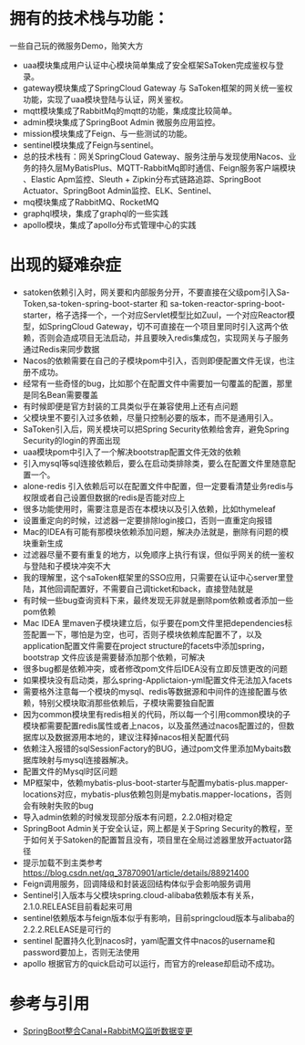 # 拥有的技术栈与功能：
一些自己玩的微服务Demo，贻笑大方

- uaa模块集成用户认证中心模块简单集成了安全框架SaToken完成鉴权与登录。
- gateway模块集成了SpringCloud Gateway 与 SaToken框架的网关统一鉴权功能，实现了uaa模块登陆与认证，网关鉴权。
- mqtt模块集成了RabbitMq的mqtt的功能，集成度比较简单。
- admin模块集成了SpringBoot Admin 微服务应用监控。
- mission模块集成了Feign、与一些测试的功能。
- sentinel模块集成了Feign与sentinel。
- 总的技术栈有：网关SpringCloud Gateway、服务注册与发现使用Nacos、业务的持久层MyBatisPlus、MQTT-RabbitMq即时通信、Feign服务客户端模块
、Elastic Apm监控、Sleuth + Zipkin分布式链路追踪、SpringBoot Actuator、SpringBoot Admin监控、ELK、Sentinel、
- mq模块集成了RabbitMQ、RocketMQ
- graphql模块，集成了graphql的一些实践
- apollo模块，集成了apollo分布式管理中心的实践

# 出现的疑难杂症
- satoken依赖引入时，网关要和内部服务分开，不要直接在父级pom引入Sa-Token,sa-token-spring-boot-starter 和 sa-token-reactor-spring-boot-starter，格子选择一个，一个对应Servlet模型比如Zuul，一个对应Reactor模型，如SpringCloud Gateway，切不可直接在一个项目里同时引入这两个依赖，否则会造成项目无法启动，并且要映入redis集成包，实现网关与子服务通过Redis来同步数据
- Nacos的依赖需要在自己的子模块pom中引入，否则即便配置文件无误，也注册不成功。
- 经常有一些奇怪的bug，比如那个在配置文件中需要加一句覆盖的配置，那里是同名Bean需要覆盖
- 有时候即便是官方封装的工具类似乎在兼容使用上还有点问题
- 父模块里不要引入过多依赖，尽量只控制必要的版本，而不是通用引入。
- SaToken引入后，网关模块可以把Spring Security依赖给舍弃，避免Spring Security的login的界面出现
- uaa模块pom中引入了一个解决bootstrap配置文件无效的依赖
- 引入mysql等sql连接依赖后，要么在启动类排除类，要么在配置文件里随意配置一个。
- alone-redis 引入依赖后可以在配置文件中配置，但一定要看清楚业务redis与权限或者自己设置但数据的redis是否能对应上
- 很多功能使用时，需要注意是否在本模块以及引入依赖，比如thymeleaf
- 设置重定向的时候，过滤器一定要排除login接口，否则一直重定向报错
- Mac的IDEA有可能有那模块依赖添加问题，解决办法就是，删除有问题的模块重新生成
- 过滤器尽量不要有重复的地方，以免顺序上执行有误，但似乎网关的统一鉴权与登陆和子模块冲突不大
- 我的理解里，这个saToken框架里的SSO应用，只需要在认证中心server里登陆，其他回调配置好，不需要自己调ticket和back，直接登陆就是
- 有时候一些bug查询资料下来，最终发现无非就是删除pom依赖或者添加一些pom依赖
- Mac IDEA 里maven子模块建立后，似乎要在pom文件里把dependencies标签配置一下，哪怕是为空，也可，否则子模块依赖库配置不了，以及application配置文件需要在project structure的facets中添加spring，bootstrap
文件应该是需要替添加那个依赖，可解决
- 很多bug都是依赖冲突，或者修改pom文件后IDEA没有立即反馈更改的问题
- 如果模块没有启动类，那么spring-Applictaion-yml配置文件无法加入facets
- 需要格外注意每一个模块的mysql、redis等数据源和中间件的连接配置与依赖，特别父模块取消那些依赖后，子模块需要独自配置
- 因为common模块里有redis相关的代码，所以每一个引用common模块的子模块都需要配置redis属性或者上nacos，以及虽然通过nacos配置过的，但数据库以及数据源用本地的，建议注释掉nacos相关配置代码
- 依赖注入报错的sqlSessionFactory的BUG，通过pom文件里添加Mybaits数据库映射与mysql连接器解决。
- 配置文件的Mysql时区问题
- MP框架中，依赖mybatis-plus-boot-starter与配置mybatis-plus.mapper-locations对应，mybatis-plus依赖包则是mybatis.mapper-locations，否则会有映射失败的bug
- 导入admin依赖的时候发现部分版本有问题，2.2.0相对稳定
- SpringBoot Admin关于安全认证，网上都是关于Spring Security的教程，至于如何关于Satoken的配置暂且没有，项目里在全局过滤器里放开actuator路径
- 提示加载不到主类参考 https://blog.csdn.net/qq_37870901/article/details/88921400
- Feign调用服务，回调降级和封装返回结构体似乎会影响服务调用
- Sentinel引入版本与父模块spring.cloud-alibaba依赖版本有关系，2.1.0.RELEASE目前看起来可用
- sentinel依赖版本与feign版本似乎有影响，目前springcloud版本与alibaba的2.2.2.RELEASE是可行的
- sentinel 配置持久化到nacos时，yaml配置文件中nacos的username和password要加上，否则无法使用
- apollo 根据官方的quick启动可以运行，而官方的release却启动不成功。

# 参考与引用
- [SpringBoot整合Canal+RabbitMQ监听数据变更](https://mp.weixin.qq.com/s/JluMiJzDckqcceWkkGHVsg)